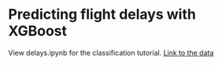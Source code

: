# Predicting flight delays with XGBoost
View delays.ipynb for the classification tutorial. [Link to the data](https://github.com/esnt/Data/blob/main/Delays/train_data.csv.zip)
